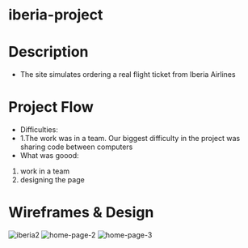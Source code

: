 # iberia-project
# Description
* The site simulates ordering a real flight ticket from Iberia Airlines
# Project Flow
* Difficulties:
* 1.The work was in a team. Our biggest difficulty in the project was sharing code between computers
* What was goood:
1. work in a team
2. designing the page 
# Wireframes & Design
![iberia2](https://user-images.githubusercontent.com/105584546/183286965-ef196599-b720-4dd5-97d0-7c6e37beedf3.jpg)
![home-page-2](https://user-images.githubusercontent.com/105584546/183286637-f448ac06-02ba-4281-b9a9-943fc21da6ba.jpg)
![home-page-3](https://user-images.githubusercontent.com/105584546/183286639-ea42780e-71ed-4b46-9c12-b5da642891ca.jpg)
